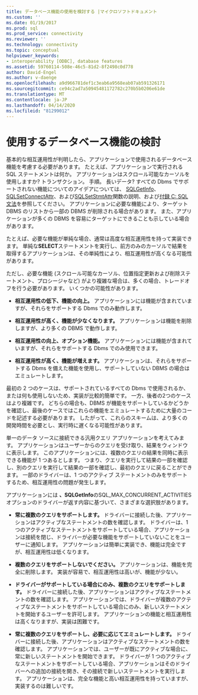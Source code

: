 ```yaml
---
title: データベース機能の使用を検討する |マイクロソフトドキュメント
ms.custom: ''
ms.date: 01/19/2017
ms.prod: sql
ms.prod_service: connectivity
ms.reviewer: ''
ms.technology: connectivity
ms.topic: conceptual
helpviewer_keywords:
- interoperability [ODBC], database features
ms.assetid: 59760114-508e-46c5-81d2-8f2498c0d778
author: David-Engel
ms.author: v-daenge
ms.openlocfilehash: a9d966781def1c3eab6a9568eab07ab591326171
ms.sourcegitcommit: ce94c2ad7a50945481172782c270b5b0206e61de
ms.translationtype: MT
ms.contentlocale: ja-JP
ms.lasthandoff: 04/14/2020
ms.locfileid: "81299012"
---
```

# <a name="considering-database-features-to-use"></a>使用するデータベース機能の検討
基本的な相互運用性が判明したら、アプリケーションで使用されるデータベース機能を考慮する必要があります。 たとえば、アプリケーションで実行される SQL ステートメントは何か。 アプリケーションはスクロール可能なカーソルを使用しますか? トランザクション。 手順。 長いデータ? すべての Dbms でサポートされない機能についてのアイデアについては、 [SQLGetInfo](../../../odbc/reference/syntax/sqlgetinfo-function.md)、 [SQLSetConnectAttr](../../../odbc/reference/syntax/sqlsetconnectattr-function.md)、および[SQLSetStmtAttr](../../../odbc/reference/syntax/sqlsetstmtattr-function.md)関数の説明、および[付録 C: SQL 文法](../../../odbc/reference/appendixes/appendix-c-sql-grammar.md)を参照してください。 アプリケーションに必要な機能により、ターゲット DBMS のリストから一部の DBMS が削除される場合があります。 また、アプリケーションが多くの DBMS を容易にターゲットにできることも示している場合があります。  
  
 たとえば、必要な機能が単純な場合、通常は高度な相互運用性を持って実装できます。 単純な**SELECT**ステートメントを実行し、前方のみのカーソルで結果を取得するアプリケーションは、その単純性により、相互運用性が高くなる可能性があります。  
  
 ただし、必要な機能 (スクロール可能なカーソル、位置指定更新および削除ステートメント、プロシージャなど) がより複雑な場合は、多くの場合、トレードオフを行う必要があります。 いくつかの可能性があります。  
  
-   **相互運用性の低下、機能の向上。** アプリケーションには機能が含まれていますが、それらをサポートする Dbms でのみ動作します。  
  
-   **相互運用性が高く、機能が少なくなります。** アプリケーションは機能を削除しますが、より多くの DBMS で動作します。  
  
-   **相互運用性の向上、オプション機能。** アプリケーションには機能が含まれていますが、それらをサポートする Dbms でのみ使用できます。  
  
-   **相互運用性が高く、機能が増えます。** アプリケーションは、それらをサポートする Dbms を備えた機能を使用し、サポートしていない DBMS の場合はエミュレートします。  
  
 最初の 2 つのケースは、サポートされているすべての Dbms で使用されるか、または何も使用しないため、実装が比較的簡単です。 一方、後者の2つのケースはより複雑です。 どちらの場合も、DBMS が機能をサポートしているかどうかを確認し、最後のケースではこれらの機能をエミュレートするために大量のコードを記述する必要があります。 したがって、これらのスキームは、より多くの開発時間を必要とし、実行時に遅くなる可能性があります。  
  
 単一のデータ ソースに接続できる汎用クエリ アプリケーションを考えてみます。 アプリケーションはユーザーからのクエリを受け取り、結果をウィンドウに表示します。 このアプリケーションには、複数のクエリの結果を同時に表示できる機能が 1 つあるとします。 つまり、クエリを実行して結果の一部を確認し、別のクエリを実行して結果の一部を確認し、最初のクエリに戻ることができます。 一部のドライバーは、1 つのアクティブ ステートメントのみをサポートするため、相互運用性の問題が発生します。  
  
 アプリケーションには **、SQLGetInfo**のSQL_MAX_CONCURRENT_ACTIVITIES オプションのドライバーが返す内容に基づいて、さまざまな選択肢があります。  
  
-   **常に複数のクエリをサポートします。** ドライバーに接続した後、アプリケーションはアクティブなステートメントの数を確認します。 ドライバーは、1 つのアクティブなステートメントをサポートしている場合、アプリケーションは接続を閉じ、ドライバーが必要な機能をサポートしていないことをユーザーに通知します。 アプリケーションは簡単に実装でき、機能は完全ですが、相互運用性は低くなります。  
  
-   **複数のクエリをサポートしないでください。** アプリケーションは、機能を完全に削除します。 実装が容易で、相互運用性は高いが、機能が少ない。  
  
-   **ドライバーがサポートしている場合にのみ、複数のクエリをサポートします。** ドライバーに接続した後、アプリケーションはアクティブなステートメントの数を確認します。 アプリケーションでは、ドライバーが複数のアクティブなステートメントをサポートしている場合にのみ、新しいステートメントを開始するユーザーを許可します。 アプリケーションの機能と相互運用性は高くなりますが、実装は困難です。  
  
-   **常に複数のクエリをサポートし、必要に応じてエミュレートします。** ドライバーに接続した後、アプリケーションはアクティブなステートメントの数を確認します。 アプリケーションでは、ユーザーが既にアクティブな場合に、常に新しいステートメントを開始できます。 ドライバーが 1 つのアクティブなステートメントをサポートしている場合、アプリケーションはそのドライバーへの追加の接続を開き、その接続で新しいステートメントを実行します。 アプリケーションは、完全な機能と高い相互運用性を持っていますが、実装するのは難しいです。
